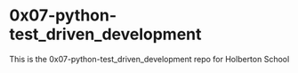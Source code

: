 # 0x07-python-test_driven_development
This is the 0x07-python-test_driven_development repo for Holberton School